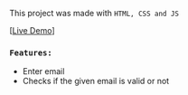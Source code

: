 This project was made with ``HTML, CSS and JS``

[[Live Demo](https://bookifylandingpage.netlify.app/)]

### `Features:`
- Enter email
- Checks if the given email is valid or not
